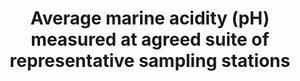 ---
data_non_statistical: true
goal_meta_link: http://unstats.un.org/sdgs/files/metadata-compilation/Metadata-Goal-14.pdf
graph_title: Average marine acidity (pH) measured at agreed suite of representative
  sampling stations
graph_type: line
has_metadata: false
indicator: 14.3.1
indicator_name: Average marine acidity (pH) measured at agreed suite of representative
  sampling stations
indicator_sort_order: 14-03-01
indicator_variable: null
layout: indicator
national_geographical_coverage: United States
permalink: /14-3-1/
published: true
reporting_status: notstarted
sdg_goal: 14
source_active_1: true
source_notes_1: null
source_title_1: null
target: Minimize and address the impacts of ocean acidification, including through
  enhanced scientific cooperation at all levels.
target_id: '14.3'
title: Average marine acidity (pH) measured at agreed suite of representative sampling
  stations
un_custodial_agency: 'IOC-UNESCO (Partnering Agencies: UNEP)'
un_designated_tier: '3'
variable_description: null
variable_notes: null
---